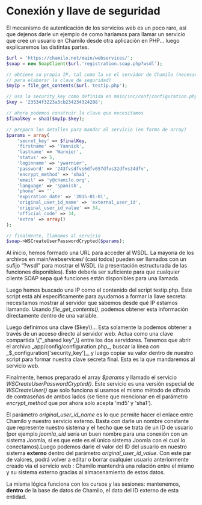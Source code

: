 # Conexión y llave de seguridad

El mecanismo de autenticación de los servicios web es un poco raro, así que dejenos darle un ejemplo de como haríamos para llamar un servicio que cree un usuario en Chamilo desde otra aplicación en PHP... luego explicaremos las distintas partes.

```php
$url = 'https://chamilo.net/main/webservices/';
$soap = new SoapClient($url.'registration.soap.php?wsdl');

// obtiene su propia IP, tal como la ve el servidor de Chamilo (necesaria
// para elaborar la clave de seguridad)
$myIp = file_get_contents($url.'testip.php');

// usa la security_key como definida en main/inc/conf/configuration.php
$key = '23534f3223a3cb234234324208';

// ahora podemos construir la clave que necesitamos
$finalKey = sha1($myIp.$key);

// prepara los detalles para mandar al servicio (en forma de array)
$params = array(
    'secret_key' => $finalKey,
    'firstname' => 'Yannick',
    'lastname' => 'Warnier',
    'status' => 5,
    'loginname' => 'ywarnier',
    'password' => '243fvsdfvs6dfv657dfvs32dfvs34dfv',
    'encrypt_method' => 'sha1',
    'email' => 'y@chamilo.org',
    'language' => 'spanish',
    'phone' => '',
    'expiration_date' => '2015-01-01',
    'original_user_id_name' => 'external_user_id',
    'original_user_id_value' => 34, 
    'official_code' => 34, 
    'extra' => array()
);

// finalmente, llamamos al servicio
$soap->WSCreateUserPasswordCrypted($params);
```

Al inicio, hemos formado una URL para acceder al WSDL. La mayoría de los archivos en main/webservices/ \(casi todos\) pueden ser llamados con un sufijo “?wsdl” para mostrar el WSDL \(la presentación estructurada de las funciones disponibles\). Esto debería ser suficiente para que cualquier cliente SOAP sepa qué funciones están disponibles para una llamada.

Luego hemos buscado una IP como el contenido del script testip.php. Este script está ahí específicamente para ayudarnos a formar la llave secreta: necesitamos mostrar al servidor que sabemos desde qué IP estamos llamando. Usando _file\_get\_contents\(\)_, podemos obtener esta información directamente dentro de una variable.

Luego definimos una clave \($key\)… Esta solamente la podemos obtener a través de un acceso directo al servidor web. Actua como una clave compartida \(“_shared key”_\) entre los dos servidores. Tenemos que abrir el archivo _app/config/configuration.php_, buscar la línea con _$\_configuration\['security\_key'\],_ y luego copiar su valor dentro de nuestro script para formar nuestra clave secreta final. Esta es la que mandaremos al servicio web.

Finalmente, hemos preparado el array _$params_ y llamado el servicio _WSCreateUserPasswordCrypted\(\)_. Este servicio es una versión especial de _WSCreateUser\(\)_ que solo funciona si usamos el mismo método de cifrado de contraseñas de ambos lados \(se tiene que mencionar en el parámetro _encrypt\_method_ que por ahora solo acepta 'md5' y 'sha1'\).

El parámetro _original\_user\_id\_name_ es lo que permite hacer el enlace entre Chamilo y nuestro servicio externo. Basta con darle un nombre constante que represente nuestro sistema y el hecho que se trata de un ID de usuario \(por ejemplo _joomla\_uid_ sería un buen nombre para una conexión con un sistema Joomla, si es que este es el único sistema Joomla con el cual lo conectamos\).Luego podemos darle el valor del ID del usuario en nuestro sistema **externo** dentro del parámetro _original\_user\_id\_value_. Con este par de valores, podrá volver a editar o borrar cualquier usuario anteriormente creado via el servicio web : Chamilo mantendrá una relación entre el mismo y su sistema externo gracias al almacenamiento de estos datos.

La misma lógica funciona con los cursos y las sesiones: mantenemos, **dentro** de la base de datos de Chamilo, el dato del ID externo de esta entidad.

